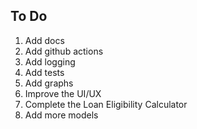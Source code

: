 ## To Do
1. Add docs
2. Add github actions
3. Add logging
4. Add tests
5. Add graphs
6. Improve the UI/UX
7. Complete the Loan Eligibility Calculator
8. Add more models
